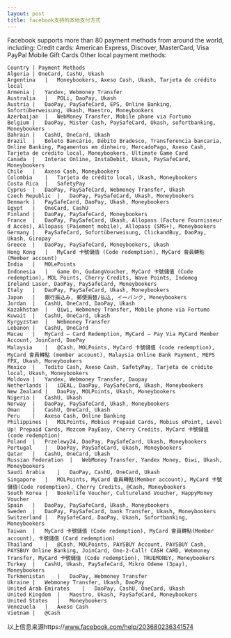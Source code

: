 ```yaml
---
layout: post
title: facebook支持的本地支付方式
---
```


Facebook supports more than 80 payment methods from around the world, including:
    Credit cards: American Express, Discover, MasterCard, Visa
    PayPal
    Mobile
    Gift Cards
Other local payment methods:

    Country	| Payment Methods
    Algeria	| OneCard, CashU, Ukash
    Argentina	|	Moneybookers, Axeso Cash, Ukash, Tarjeta de crédito local
    Armenia	|	Yandex, Webmoney Transfer
    Australia	|	POLi, DaoPay, Ukash
    Austria	|	DaoPay, PaySafeCard, EPS, Online Banking, Sofortüberweisung, Ukash, Maestro, Moneybookers
    Azerbaijan	|	WebMoney Transfer, Mobile phone via Fortumo
    Belgium	|	DaoPay, Mister Cash, PaySafeCard, Ukash, sofortbanking, Moneybookers
    Bahrain	|	CashU, OneCard, Ukash
    Brazil	|	Boleto Bancário, Débito Bradesco, Transferencia bancaria, Online Banking, Pagamentos em dinheiro, MercadoPago, Axeso Cash, Tarjeta de crédito local, Moneybookers, Ultimate Game Card
    Canada	|	Interac Online, InstaDebit, Ukash, PaySafeCard, Moneybookers
    Chile	|	Axeso Cash, Moneybookers
    Colombia	|	Tarjeta de crédito local, Ukash, Moneybookers
    Costa Rica	|	SafetyPay
    Cyprus	|	DaoPay, PaySafeCard, Webmoney Transfer, Ukash
    Czech Republic	|	DaoPay, PaySafeCard, Ukash, Moneybookers
    Denmark	|	PaySafeCard, DaoPay, Ukash, Moneybookers
    Egypt	|	OneCard, CashU
    Finland	|	DaoPay, PaySafeCard, Moneybookers
    France	|	DaoPay, PaySafeCard, Ukash, Allopass (Facture Fournisseur d Accès), Allopass (Paiement mobile), Allopass (SMS+), Moneybookers
    Germany	|	PaySafeCard, Sofortüberweisung, ClickandBuy, DaoPay, Ukash, Giropay
    Greece	|	DaoPay, PaySafeCard, Moneybookers, Ukash
    Hong Kong	|	MyCard 卡號儲值 (Code redemption), MyCard 會員轉點 (Member account)
    India	|	MOLePoints
    Indonesia	|	Game On, GudangVoucher, MyCard 卡號儲值 (Code redemption), MOL Points, Cherry Credits, Wave Points, Indomog
    Ireland	Laser, DaoPay, PaySafeCard, Moneybookers
    Italy	|	DaoPay, PaySafeCard, Ukash, Moneybookers
    Japan	|	銀行振込み, 郵便振替/払込, イーバンク, Moneybookers
    Jordan	|	CashU, OneCard, DaoPay, Ukash
    Kazakhstan	|	Qiwi, Webmoney Transfer, Mobile phone via Fortumo
    Kuwait	|	CashU, OneCard, Ukash
    Kyrgyzstan	|	Webmoney Transfer
    Lebanon	|	CashU, OneCard
    Macau	|	MyCard – Card Redemption, MyCard – Pay Via MyCard Member Account, JoinCard, DaoPay
    Malaysia	|	@Cash, MOLPoints, MyCard 卡號儲值 (code redemption), MyCard 會員轉點 (member account), Malaysia Online Bank Payment, MEPS FPX, Ukash, Moneybookers
    Mexico	|	Todito Cash, Axeso Cash, SafetyPay, Tarjeta de crédito local, Ukash, Moneybookers
    Moldova	|	Yandex, Webmoney Transfer, Daopay
    Netherlands	|	iDEAL, DaoPay, PaySafeCard, Ukash, Moneybookers
    New Zealand	|	DaoPay, MOLPoints, Ukash, Moneybookers
    Nigeria	|	CashU, Ukash
    Norway	|	DaoPay, PaySafeCard, Ukash, Moneybookers
    Oman	|	CashU, OneCard, Ukash
    Peru	|	Axeso Cash, Online Banking
    Philippines	|	MOLPoints, Mobius Prepaid Cards, Mobius ePoint, Level Up! Prepaid Cards, Mozcom PayEasy, Cherry Credits, MyCard 卡號儲值 (code redemption)
    Poland	|	Przelewy24, DaoPay, PaySafeCard, Ukash, Moneybookers
    Portugal	|	DaoPay, PaySafeCard, Ukash, Moneybookers
    Qatar	|	CashU, OneCard, Ukash
    Russian Federation	|	WebMoney Transfer, Yandex Money, Qiwi, Ukash, Moneybookers
    Saudi Arabia	|	DaoPay, CashU, OneCard, Ukash
    Singapore	|	MOLPoints, MyCard 會員轉點(Member account), MyCard 卡號儲值(Code redemption), Cherry Credits, @Cash, Moneybookers
    South Korea	|	Booknlife Voucher, Cultureland Voucher, HappyMoney Voucher
    Spain	|	DaoPay, PaySafeCard, Ukash, Moneybookers
    Sweden	|	DaoPay, PaySafeCard, bank Transfer, Ukash, Moneybookers
    Switzerland	|	PaySafeCard, DaoPay, Ukash, Sofortbanking, Moneybookers
    Taiwan	|	MyCard 卡號儲值 (Code redemption), MyCard 會員轉點(Member account), 卡號儲值 (Card redemption)
    Thailand	|	@Cash, MOLPoints, PAYSBUY Account, PAYSBUY Cash, PAYSBUY Online Banking, JoinCard, One-2-Call! CASH CARD, Webmoney Transfer, MyCard 卡號儲值 (Code redemption), TRUEMONEY, Moneybookers
    Turkey	|	CashU, Ukash, PaySafeCard, Mikro Odeme (3pay), Moneybookers
    Turkmenistan	|	DaoPay, Webmoney Transfer
    Ukraine	|	Webmoney Transfer, Ukash, DaoPay
    United Arab Emirates	|	DaoPay, CashU, OneCard, Ukash
    United Kingdom	|	Maestro, Ukash, PaySafeCard, Moneybookers
    United States	|	Moneybookers
    Venezuela	|	Axeso Cash
    Vietnam	|	@Cash
    
以上信息来源https://www.facebook.com/help/203680236341574